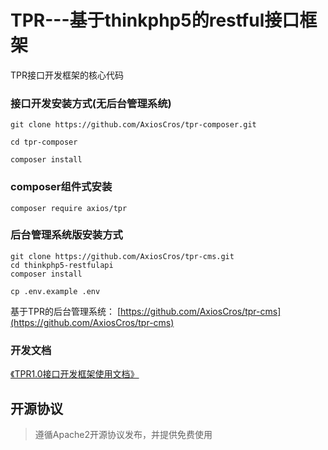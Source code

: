 # TPR---基于thinkphp5的restful接口框架
TPR接口开发框架的核心代码

### 接口开发安装方式(无后台管理系统)
``` shell
git clone https://github.com/AxiosCros/tpr-composer.git

cd tpr-composer 

composer install

```

### composer组件式安装
``` shell
composer require axios/tpr
```

### 后台管理系统版安装方式
``` shell
git clone https://github.com/AxiosCros/tpr-cms.git
cd thinkphp5-restfulapi
composer install

cp .env.example .env
```
基于TPR的后台管理系统： 
[https://github.com/AxiosCros/tpr-cms](https://github.com/AxiosCros/tpr-cms)

### 开发文档
[《TPR1.0接口开发框架使用文档》](http://www.kancloud.cn/axios/tpr)

## 开源协议
> 遵循Apache2开源协议发布，并提供免费使用
